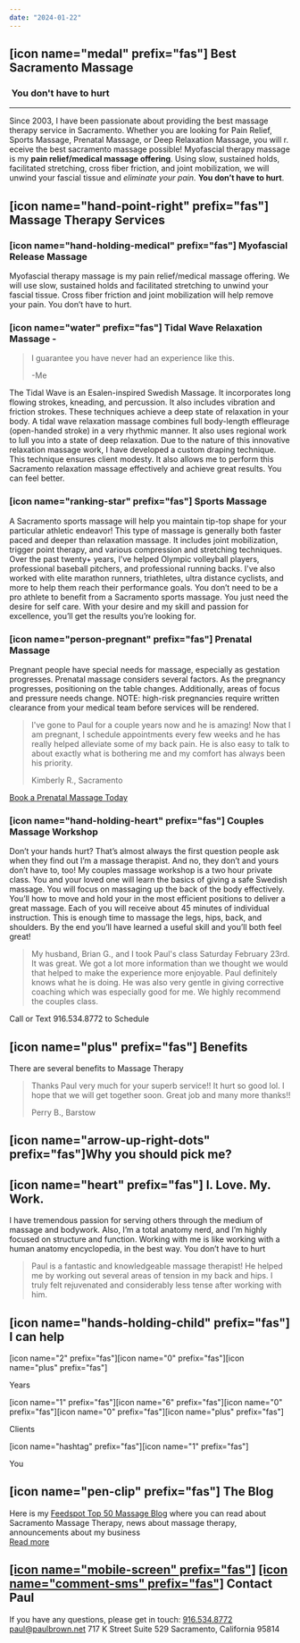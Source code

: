 ```yaml
---
date: "2024-01-22"
---
```


## \[icon name="medal" prefix="fas"\] Best Sacramento Massage

###  You don't have to hurt

* * *

Since 2003, I have been passionate about providing the best massage therapy service in Sacramento. Whether you are looking for Pain Relief, Sports Massage, Prenatal Massage, or Deep Relaxation Massage, you will r. eceive the best sacramento massage possible! Myofascial therapy massage is my **pain relief/medical massage offering**. Using slow, sustained holds, facilitated stretching, cross fiber friction, and joint mobilization, we will unwind your fascial tissue and _eliminate your pain._ **You don’t have to hurt**.

## \[icon name="hand-point-right" prefix="fas"\] Massage Therapy Services

### \[icon name="hand-holding-medical" prefix="fas"\] Myofascial Release Massage

Myofascial therapy massage is my pain relief/medical massage offering. We will use slow, sustained holds and facilitated stretching to unwind your fascial tissue. Cross fiber friction and joint mobilization will help remove your pain. You don’t have to hurt.


### \[icon name="water" prefix="fas"\] Tidal Wave Relaxation Massage -

> I guarantee you have never had an experience like this.
> 
> \-Me

The Tidal Wave is an Esalen-inspired Swedish Massage. It incorporates long flowing strokes, kneading, and percussion. It also includes vibration and friction strokes. These techniques achieve a deep state of relaxation in your body. A tidal wave relaxation massage combines full body-length effleurage (open-handed stroke) in a very rhythmic manner. It also uses regional work to lull you into a state of deep relaxation. Due to the nature of this innovative relaxation massage work, I have developed a custom draping technique. This technique ensures client modesty. It also allows me to perform this Sacramento relaxation massage effectively and achieve great results. You can feel better.


### \[icon name="ranking-star" prefix="fas"\] Sports Massage

A Sacramento sports massage will help you maintain tip-top shape for your particular athletic endeavor! This type of massage is generally both faster paced and deeper than relaxation massage. It includes joint mobilization, trigger point therapy, and various compression and stretching techniques. Over the past twenty+ years, I’ve helped Olympic volleyball players, professional baseball pitchers, and professional running backs. I've also worked with elite marathon runners, triathletes, ultra distance cyclists, and more to help them reach their performance goals. You don’t need to be a pro athlete to benefit from a Sacramento sports massage. You just need the desire for self care. With your desire and my skill and passion for excellence, you’ll get the results you’re looking for.


### \[icon name="person-pregnant" prefix="fas"\] Prenatal Massage

Pregnant people have special needs for massage, especially as gestation progresses. Prenatal massage considers several factors. As the pregnancy progresses, positioning on the table changes. Additionally, areas of focus and pressure needs change. NOTE: high-risk pregnancies require written clearance from your medical team before services will be rendered.

> I've gone to Paul for a couple years now and he is amazing! Now that I am pregnant, I schedule appointments every few weeks and he has really helped alleviate some of my back pain. He is also easy to talk to about exactly what is bothering me and my comfort has always been his priority.
> 
> Kimberly R., Sacramento

[Book a Prenatal Massage Today](https://paulbrown.noterro.com/service/74139/prenatal-massage)

### \[icon name="hand-holding-heart" prefix="fas"\] Couples Massage Workshop

Don’t your hands hurt? That’s almost always the first question people ask when they find out I’m a massage therapist. And no, they don’t and yours don’t have to, too! My couples massage workshop is a two hour private class. You and your loved one will learn the basics of giving a safe Swedish massage. You will focus on massaging up the back of the body effectively. You’ll how to move and hold your in the most efficient positions to deliver a great massage. Each of you will receive about 45 minutes of individual instruction. This is enough time to massage the legs, hips, back, and shoulders. By the end you’ll have learned a useful skill and you’ll both feel great!

> My husband, Brian G., and I took Paul's class Saturday February 23rd. It was great. We got a lot more information than we thought we would that helped to make the experience more enjoyable. Paul definitely knows what he is doing. He was also very gentle in giving corrective coaching which was especially good for me. We highly recommend the couples class.

Call or Text 916.534.8772 to Schedule

## \[icon name="plus" prefix="fas"\] Benefits

There are several benefits to Massage Therapy

> Thanks Paul very much for your superb service!! It hurt so good lol. I hope that we will get together soon. Great job and many more thanks!!
> 
> Perry B., Barstow

## \[icon name="arrow-up-right-dots" prefix="fas"\]Why you should pick me?

## \[icon name="heart" prefix="fas"\] I. Love. My. Work.

I have tremendous passion for serving others through the medium of massage and bodywork. Also, I’m a total anatomy nerd, and I’m highly focused on structure and function. Working with me is like working with a human anatomy encyclopedia, in the best way. You don’t have to hurt

> Paul is a fantastic and knowledgeable massage therapist! He helped me by working out several areas of tension in my back and hips. I truly felt rejuvenated and considerably less tense after working with him.

## \[icon name="hands-holding-child" prefix="fas"\] I can help

\[icon name="2" prefix="fas"\]\[icon name="0" prefix="fas"\]\[icon name="plus" prefix="fas"\]

Years

\[icon name="1" prefix="fas"\]\[icon name="6" prefix="fas"\]\[icon name="0" prefix="fas"\]\[icon name="0" prefix="fas"\]\[icon name="plus" prefix="fas"\]

Clients

\[icon name="hashtag" prefix="fas"\]\[icon name="1" prefix="fas"\]

You

## \[icon name="pen-clip" prefix="fas"\] The Blog

Here is my [Feedspot Top 50 Massage Blog](https://blog.feedspot.com/massage_therapy_blogs/?_src=recent_changes) where you can read about Sacramento Massage Therapy, news about massage therapy, announcements about my business  
[Read more](https://paulbrown.net/blog-2/)

## [\[icon name="mobile-screen" prefix="fas"\]](tel:9165348772) [\[icon name="comment-sms" prefix="fas"\]](sms:9165348772) Contact Paul

If you have any questions, please get in touch: [916.534.8772](SMS:9165348772) paul@paulbrown.net 717 K Street Suite 529 Sacramento, California 95814
